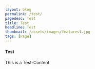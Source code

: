 ```yaml
---
layout: blog
permalink: /test/
pagedesc: Test
title: Test
headline: Test
thumbnail: /assets/images/features1.jpg
tags: [Page]
---
```

<section class="content5 cid-tyyKwjPzVi" data-bs-version="5.1" id="content5-5">
    <div class="container">
        <div class="row justify-content-center">
            <div class="col-md-12 col-lg-10">
                <h4 class="mbr-section-subtitle mbr-fonts-style mb-4 display-5">
                    Test
                </h4>
                <p class="mbr-text mbr-fonts-style display-7">
                    This is a Test-Content
                </p>
            </div>
        </div>
    </div>
    <!-- content-with-headline-template END -->
</section>
